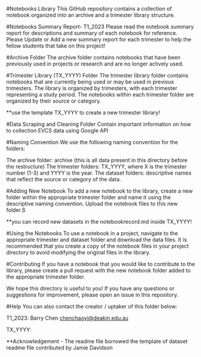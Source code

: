#Notebooks Library
This GitHub repository contains a collection of notebook organized into an archive and a trimester library structure.

#Notebooks Summary Report- T1_2023
Please read the notebook summary report for descriptions and summary of each notebook for reference. 
Please Update or Add a new summary report for each trimester to help the fellow students that take on this project!

#Archive Folder
The archive folder contains notebooks that have been previously used in projects or research and are no longer actively used.

#Trimester Library (TX_YYYY) Folder
The trimester library folder contains notebooks that are currently being used or may be used in previous trimesters. The library is organized by trimesters, with each trimester representing a study period. The notebooks within each trimester folder are organized by their source or category.

**use the template TX_YYYY to create a new trimester library!

#Data Scraping and Cleaning Folder 
Contain important information on how to collection EVCS data using Google API

#Naming Convention
We use the following naming convention for the folders:

The archive folder: archive (this is all data present in this directory before the restructure) The trimester folders: TX_YYYY, where X is the trimester number (1-3) and YYYY is the year. The dataset folders: descriptive names that reflect the source or category of the data.

#Adding New Notebook
To add a new notebook to the library, create a new folder within the appropriate trimester folder and name it using the descriptive naming convention. Upload the notebook files to this new folder.S

**you can record new datasets in the notebookrecord.md inside TX_YYYY!

#Using the Notebooks
To use a notebook in a project, navigate to the appropriate trimester and dataset folder and download the data files. It is recommended that you create a copy of the notebook files in your project directory to avoid modifying the original files in the library.

#Contributing
If you have a notebook that you would like to contribute to the library, please create a pull request with the new notebook folder added to the appropriate trimester folder.

We hope this directory is useful to you! If you have any questions or suggestions for improvement, please open an issue in this repository.

#Help
You can also contact the creator / uptaker of this folder below:

T1_2023: Barry Chen chenchaoyi@deakin.edu.au

TX_YYYY:

**Acknowledgement - The readme file borrowed the template of dataset readme file contributed by Jamie Davidson
